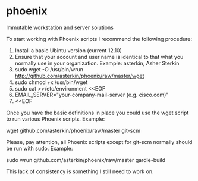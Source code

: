 phoenix
=======

Immutable workstation and server solutions

To start working with Phoenix scripts I recommend the following procedure:

  1. Install a basic Ubintu version (current 12.10)
  2. Ensure that your account and user name is identical to that what you normally use in your organization. Example: asterkin, Asher Sterkin
  2. sudo wget -O /usr/bin/wrun http://github.com/asterkin/phoenix/raw/master/wget
  3. sudo chmod +x /usr/bin/wget
  4. sudo cat >>/etc/environment <<EOF
  5. EMAIL_SERVER="your-company-mail-server (e.g. cisco.com)"
  6. <<EOF

Once you have the basic definitions in place you could use the wget script to run various Phoenix scripts. Example:

wget github.com/asterkin/phoenix/raw/master git-scm

Please, pay attention, all Phoenix scripts except for git-scm normally should be run with sudo. Example:

sudo wrun github.com/asterkin/phoenix/raw/master gardle-build

This lack of consistency is something I still need to work on.


  

 
  


